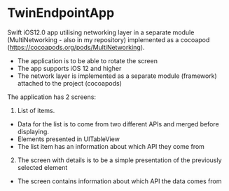 # TwinEndpointApp

Swift iOS12.0 app utilising networking layer in a separate module (MultiNetworking - also in my repository) implemented as a cocoapod (https://cocoapods.org/pods/MultiNetworking).

- The application is to be able to rotate the screen
- The app supports iOS 12 and higher
- The network layer is implemented as a separate module (framework) attached to the project (cocoapods)

The application has 2 screens:
1. List of items.
- Data for the list is to come from two different APIs and merged before displaying.
- Elements presented in UITableView
- The list item has an information about which API they come from

2. The screen with details is to be a simple presentation of the previously selected element
- The screen contains information about which API the data comes from
